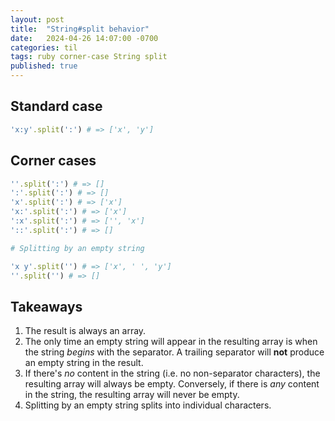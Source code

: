```yaml
---
layout: post
title:  "String#split behavior"
date:   2024-04-26 14:07:00 -0700
categories: til
tags: ruby corner-case String split
published: true
---
```


## Standard case

```ruby
'x:y'.split(':') # => ['x', 'y']
```

## Corner cases

```ruby
''.split(':') # => []
':'.split(':') # => []
'x'.split(':') # => ['x']
'x:'.split(':') # => ['x']
':x'.split(':') # => ['', 'x']
'::'.split(':') # => []

# Splitting by an empty string

'x y'.split('') # => ['x', ' ', 'y']
''.split('') # => []
```

## Takeaways

1. The result is always an array.
2. The only time an empty string will appear in the resulting array is when the string *begins* with the separator. A
   trailing separator will **not** produce an empty string in the result.
3. If there's *no* content in the string (i.e. no non-separator characters), the resulting array will always be empty.
   Conversely, if there is *any* content in the string, the resulting array will never be empty.
4. Splitting by an empty string splits into individual characters.
